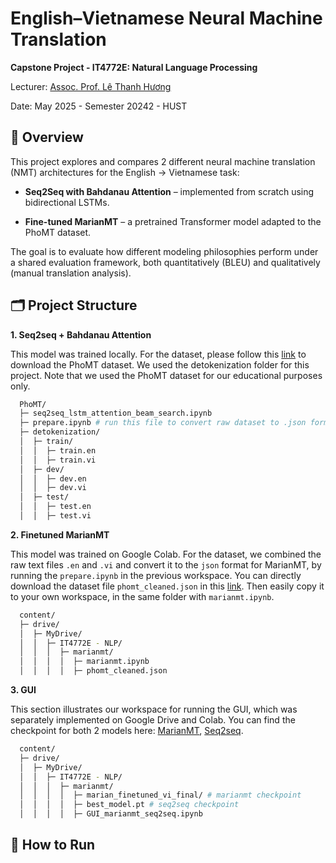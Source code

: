 # English–Vietnamese Neural Machine Translation

**Capstone Project - IT4772E: Natural Language Processing**

Lecturer: [Assoc. Prof. Lê Thanh Hương](https://soict.hust.edu.vn/pgs-ts-le-thanh-huong.html)

Date: May 2025 - Semester 20242 - HUST


## 📌 Overview

This project explores and compares 2 different neural machine translation (NMT) architectures for the English → Vietnamese task:
- **Seq2Seq with Bahdanau Attention** – implemented from scratch using bidirectional LSTMs.

- **Fine-tuned MarianMT** – a pretrained Transformer model adapted to the PhoMT dataset.

The goal is to evaluate how different modeling philosophies perform under a shared evaluation framework, both quantitatively (BLEU) and qualitatively (manual translation analysis).


## 🗂️ Project Structure
**1. Seq2seq + Bahdanau Attention**

This model was trained locally. For the dataset, please follow this [link](https://docs.google.com/forms/d/e/1FAIpQLSfShfLzQ3w9ErBc6sId55s83o9tOv2qz6zMd_6lNCD7n791NQ/viewform) to download the PhoMT dataset. We used the detokenization folder for this project. Note that we used the PhoMT dataset for our educational purposes only.

```bash
  PhoMT/
  ├─ seq2seq_lstm_attention_beam_search.ipynb
  ├─ prepare.ipynb # run this file to convert raw dataset to .json format (this is actually related to marianmt, but I leverage this folder due to the available raw dataset for converting :D)
  ├─ detokenization/
  │  ├─ train/
  │  │  ├─ train.en
  │  │  ├─ train.vi
  │  ├─ dev/
  │  │  ├─ dev.en
  │  │  ├─ dev.vi
  │  ├─ test/
  │  │  ├─ test.en
  │  │  ├─ test.vi

```

**2. Finetuned MarianMT**

This model was trained on Google Colab. For the dataset, we combined the raw text files 
```.en``` and ```.vi``` and convert it to the ```json``` format for MarianMT, by running the ```prepare.ipynb``` in the previous workspace. You can directly download the dataset file ```phomt_cleaned.json``` in this [link](https://drive.google.com/file/d/1z0QBWRpmLqYP8RdaKgQf0HokNGsP1l36/view?usp=sharing). Then easily copy it to your own workspace, in the same folder with ```marianmt.ipynb```.

```bash
  content/
  ├─ drive/
  │  ├─ MyDrive/
  │  │  ├─ IT4772E - NLP/
  │  │  │  ├─ marianmt/
  │  │  │  │  ├─ marianmt.ipynb
  │  │  │  │  ├─ phomt_cleaned.json

```

**3. GUI**

This section illustrates our workspace for running the GUI, which was separately implemented on Google Drive and Colab. You can find the checkpoint for both 2 models here: [MarianMT](https://drive.google.com/drive/folders/11zhhg9uWp-tcVQbZCITEZrywwpTg1_7p?usp=sharing), [Seq2seq](https://drive.google.com/file/d/1Eh5dsVSC755ClQPwnUWgJZnuB86EEAhN/view?usp=sharing).

```bash
  content/
  ├─ drive/
  │  ├─ MyDrive/
  │  │  ├─ IT4772E - NLP/
  │  │  │  ├─ marianmt/
  │  │  │  │  ├─ marian_finetuned_vi_final/ # marianmt checkpoint
  │  │  │  │  ├─ best_model.pt # seq2seq checkpoint
  │  │  │  │  ├─ GUI_marianmt_seq2seq.ipynb

```

## 🚀 How to Run
